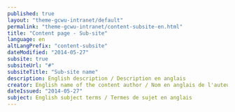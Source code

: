 ```yaml
---
published: true
layout: "theme-gcwu-intranet/default"
permalink: "theme-gcwu-intranet/content-subsite-en.html"
title: "Content page - Sub-site"
language: en
altLangPrefix: "content-subsite"
dateModified: "2014-05-27"
subsite: true
subsiteUrl: "#"
subsiteTitle: "Sub-site name"
description: English description / Description en anglais
creator: English name of the content author / Nom en anglais de l'auteur du contenu
dateIssued: "2014-05-27"
subject: English subject terms / Termes de sujet en anglais
---
```



